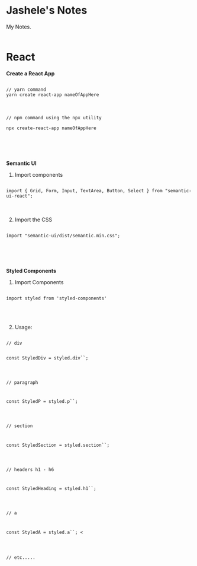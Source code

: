 # Jashele's Notes
My Notes.
<br /><br />

# React
<b>Create a React App</b>

<code>
// yarn command
yarn create react-app nameOfAppHere
</code>
<br /><br />
<code>
// npm command using the npx utility <br />
npx create-react-app nameOfAppHere
</code>




<br /><br /><br />




<b>Semantic UI</b>

1. Import components

<code>
import { Grid, Form, Input, TextArea, Button, Select } from "semantic-ui-react";
</code>
<br /><br />

2. Import the CSS

<code>
import "semantic-ui/dist/semantic.min.css";
</code>




<br /><br /><br />





<b>Styled Components</b><br />

1. Import Components

<code>
import styled from 'styled-components'
</code>

<br /><br />

2. Usage:


<code>
// div 

const StyledDiv = styled.div``; 
<br /><br />

// paragraph 


const StyledP = styled.p``; 
<br /><br />


// section 

const StyledSection = styled.section``; 
<br /><br />


// headers h1 - h6 

const StyledHeading = styled.h1``; 
<br /><br />


// a 


const StyledA = styled.a``; <
<br /><br />


// etc.....
</code>
